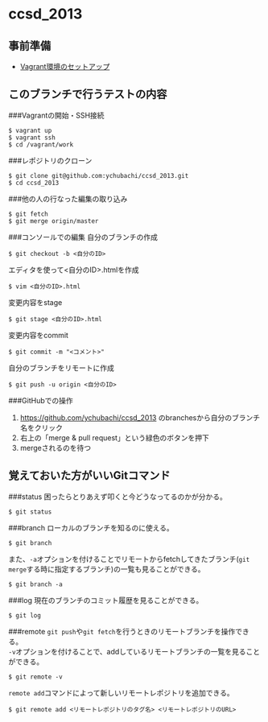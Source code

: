 ccsd_2013
=========

事前準備
-----
+ [Vagrant環境のセットアップ](https://github.com/ychubachi/vagrant_enpit_package "ychubachi/vagrant_enpit_package")


このブランチで行うテストの内容
-----

###Vagrantの開始・SSH接続
  ```
  $ vagrant up
  $ vagrant ssh
  $ cd /vagrant/work
  ```
  
###レポジトリのクローン
  ```
  $ git clone git@github.com:ychubachi/ccsd_2013.git
  $ cd ccsd_2013
  ```

###他の人の行なった編集の取り込み
  ```
  $ git fetch
  $ git merge origin/master
  ```

###コンソールでの編集
自分のブランチの作成
  ```
  $ git checkout -b <自分のID>
  ```
エディタを使って<自分のID>.htmlを作成
  ```
  $ vim <自分のID>.html
  ```
変更内容をstage
  ```
  $ git stage <自分のID>.html
  ```
変更内容をcommit
  ```
  $ git commit -m "<コメント>"
  ```
自分のブランチをリモートに作成
  ```
  $ git push -u origin <自分のID>
  ```

###GitHubでの操作
1. https://github.com/ychubachi/ccsd_2013 のbranchesから自分のブランチ名をクリック  
2. 右上の「merge & pull request」という緑色のボタンを押下  
3. mergeされるのを待つ


覚えておいた方がいいGitコマンド
-----

###status
困ったらとりあえず叩くと今どうなってるのかが分かる。
  ```
  $ git status
  ```

###branch
ローカルのブランチを知るのに使える。
  ```
  $ git branch
  ```
また、`-a`オプションを付けることでリモートからfetchしてきたブランチ(`git merge`する時に指定するブランチ)の一覧も見ることができる。
  ```
  $ git branch -a
  ```

###log
現在のブランチのコミット履歴を見ることができる。
  ```
  $ git log
  ```

###remote
`git push`や`git fetch`を行うときのリモートブランチを操作できる。  
`-v`オプションを付けることで、addしているリモートブランチの一覧を見ることができる。
  ```
  $ git remote -v
  ```
`remote add`コマンドによって新しいリモートレポジトリを追加できる。
  ```
  $ git remote add <リモートレポジトリのタグ名> <リモートレポジトリのURL>
  ```
